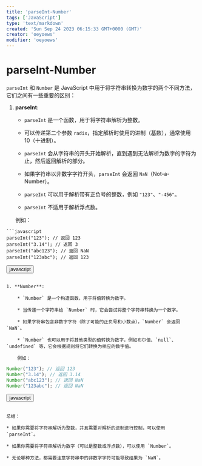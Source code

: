 ```yaml
---
title: 'parseInt-Number'
tags: ['JavaScript']
type: 'text/markdown'
created: 'Sun Sep 24 2023 06:15:33 GMT+0000 (GMT)'
creator: 'oeyoews'
modifier: 'oeyoews'
---
```


# parseInt-Number

`parseInt` 和 `Number` 是 JavaScript 中用于将字符串转换为数字的两个不同方法，它们之间有一些重要的区别：

1. **parseInt**:

    * `parseInt` 是一个函数，用于将字符串解析为整数。

    * 可以传递第二个参数 `radix`，指定解析时使用的进制（基数），通常使用 10（十进制）。

    * `parseInt` 会从字符串的开头开始解析，直到遇到无法解析为数字的字符为止，然后返回解析的部分。

    * 如果字符串以非数字字符开头，`parseInt` 会返回 `NaN`（Not-a-Number）。

    * `parseInt` 可以用于解析带有正负号的整数，例如 `"123"`、`"-456"`。

    * `parseInt` 不适用于解析浮点数。

    例如：

```
```javascript
parseInt("123"); // 返回 123
parseInt("3.14"); // 返回 3
parseInt("abc123"); // 返回 NaN
parseInt("123abc"); // 返回 123
```

<button>javascript</button>
```

1. **Number**:

    * `Number` 是一个构造函数，用于将值转换为数字。

    * 当传递一个字符串给 `Number` 时，它会尝试将整个字符串转换为一个数字。

    * 如果字符串包含非数字字符（除了可能的正负号和小数点），`Number` 会返回 `NaN`。

    * `Number` 也可以用于将其他类型的值转换为数字，例如布尔值、`null`、`undefined` 等，它会根据规则将它们转换为相应的数字值。

    例如：

```
```javascript
Number("123"); // 返回 123
Number("3.14"); // 返回 3.14
Number("abc123"); // 返回 NaN
Number("123abc"); // 返回 NaN
```

<button>javascript</button>
```

总结：

* 如果你需要将字符串解析为整数，并且需要对解析的进制进行控制，可以使用 `parseInt`。

* 如果你需要将字符串解析为数字（可以是整数或浮点数），可以使用 `Number`。

* 无论哪种方法，都需要注意字符串中的非数字字符可能导致结果为 `NaN`。
